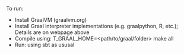 To run:
* Install GraalVM (graalvm.org)
* Install Graal interpreter implementations (e.g. graalpython, R, etc.); Details are on webpage above
* Compile using: T_GRAAL_HOME=<path/to/graal/folder> make all
* Run: using sbt as ususal